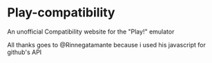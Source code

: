 # Play-compatibility
An unofficial Compatibility website for the "Play!" emulator

All thanks goes to @Rinnegatamante because i used his javascript for github's API
